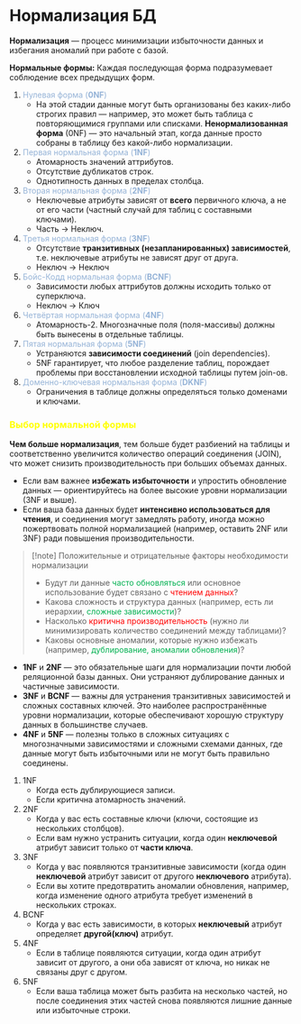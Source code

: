 

# Нормализация БД

**Нормализация**  — процесс минимизации избыточности данных и избегания аномалий при работе с базой. 

**Нормальные формы:**
Каждая последующая форма подразумевает соблюдение всех предыдущих форм.

1. <font color="#95b3d7">Нулевая форма (**0NF**)</font>
	- На этой стадии данные могут быть организованы без каких-либо строгих правил — например, это может быть таблица с повторяющимися группами или списками. **Ненормализованная форма** (0NF) — это начальный этап, когда данные просто собраны в таблицу без какой-либо нормализации.
2. <font color="#95b3d7">Первая нормальная форма (**1NF**)</font>
	- Атомарность значений аттрибутов.
	- Отсутствие дубликатов строк.
	- Однотипность данных в пределах столбца.
3. <font color="#95b3d7">Вторая нормальная форма (**2NF**)</font>
	- Неключевые атрибуты зависят от **всего** первичного ключа, а не от его части (частный случай для таблиц с составными ключами).
	- Часть -> Неключ.
4. <font color="#95b3d7">Третья нормальная форма (**3NF**)</font>
	- Отсутствие **транзитивных (незапланированных) зависимостей**, т.е. неключевые атрибуты не зависят друг от друга.
	- Неключ -> Неключ
5. <font color="#95b3d7">Бойс-Кодд нормальная форма (**BCNF**)</font>
	- Зависимости любых аттрибутов должны исходить только от суперключа.
	- Неключ -> Ключ
6. <font color="#95b3d7">Четвёртая нормальная форма (**4NF**)</font>
	- Атомарность-2. Многозначные поля (поля-массивы) должны быть вынесены в отдельные таблицы.
7. <font color="#95b3d7">Пятая нормальная форма (**5NF**)</font>
	- Устраняются **зависимости соединений** (join dependencies).
	- 5NF гарантирует, что любое разделение таблиц, порождает проблемы при восстановлении исходной таблицы путем join-ов.
8. <font color="#95b3d7">Доменно-ключевая нормальная форма (**DKNF**)</font>
	- Ограничения в таблице должны определяться только доменами и ключами.

### <font color="#ffff00">Выбор нормальной формы</font>

**Чем больше нормализация**, тем больше будет разбиений на таблицы и соответственно увеличится количество операций соединения (JOIN), что может снизить производительность при больших объемах данных.
- Если вам важнее **избежать избыточности** и упростить обновление данных — ориентируйтесь на более высокие уровни нормализации (3NF и выше).
- Если ваша база данных будет **интенсивно использоваться для чтения**, и соединения могут замедлять работу, иногда можно пожертвовать полной нормализацией (например, оставить 2NF или 3NF) ради повышения производительности.

> [!note] Положительные и отрицательные факторы необходимости нормализации
> - Будут ли данные <font color="#00b050">часто обновляться</font> или основное использование будет связано с <font color="#ff0000">чтением данных</font>?
> - Какова сложность и структура данных (например, есть ли иерархии, <font color="#00b050">сложные зависимости</font>)?
> - Насколько <font color="#ff0000">критична производительность</font> (нужно ли минимизировать количество соединений между таблицами)?
> - Каковы основные аномалии, которые нужно избежать (например, <font color="#00b050">дублирование, аномалии обновления</font>)?

- **1NF** и **2NF** — это обязательные шаги для нормализации почти любой реляционной базы данных. Они устраняют дублирование данных и частичные зависимости.
- **3NF** и **BCNF** — важны для устранения транзитивных зависимостей и сложных составных ключей. Это наиболее распространённые уровни нормализации, которые обеспечивают хорошую структуру данных в большинстве случаев.
- **4NF** и **5NF** — полезны только в сложных ситуациях с многозначными зависимостями и сложными схемами данных, где данные могут быть избыточными или не могут быть правильно соединены.

1. 1NF
	- Когда есть дублирующиеся записи.
	- Если критична атомарность значений.
2. 2NF
	- Когда у вас есть составные ключи (ключи, состоящие из нескольких столбцов).
	- Если вам нужно устранить ситуации, когда один **неключевой** атрибут зависит только от **части ключа**. 
3. 3NF
	- Когда у вас появляются транзитивные зависимости (когда один **неключевой** атрибут зависит от другого **неключевого** атрибута).
	- Если вы хотите предотвратить аномалии обновления, например, когда изменение одного атрибута требует изменений в нескольких строках.
4. BCNF
	- Когда у вас есть зависимости, в которых **неключевый** атрибут определяет **другой(ключ)** атрибут. 
5. 4NF
	- Если в таблице появляются ситуации, когда один атрибут зависит от другого, а они оба зависят от ключа, но никак не связаны друг с другом.
6. 5NF
	- Если ваша таблица может быть разбита на несколько частей, но после соединения этих частей снова появляются лишние данные или избыточные строки.
